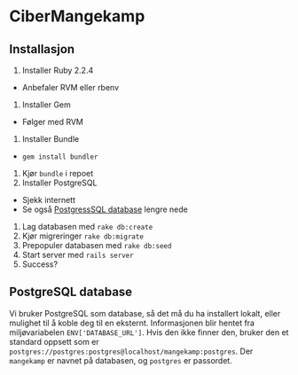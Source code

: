 # CiberMangekamp

## Installasjon
1. Installer Ruby 2.2.4
 * Anbefaler RVM eller rbenv
1. Installer Gem
 * Følger med RVM
1. Installer Bundle
 * `gem install bundler`
1. Kjør `bundle` i repoet
1. Installer PostgreSQL
 * Sjekk internett
 * Se også [PostgressSQL database](#postgresql-database) lengre nede
1. Lag databasen med `rake db:create`
1. Kjør migreringer `rake db:migrate`
1. Prepopuler databasen med `rake db:seed`
1. Start server med `rails server`
1. Success?

## PostgreSQL database
Vi bruker PostgreSQL som database, så det må du ha installert lokalt, eller mulighet til å koble deg til en eksternt.
Informasjonen blir hentet fra miljøvariabelen `ENV['DATABASE_URL']`. Hvis den ikke finner den, bruker den et standard oppsett som er `postgres://postgres:postgres@localhost/mangekamp:postgres`. Der `mangekamp` er navnet på databasen, og `postgres` er passordet.
